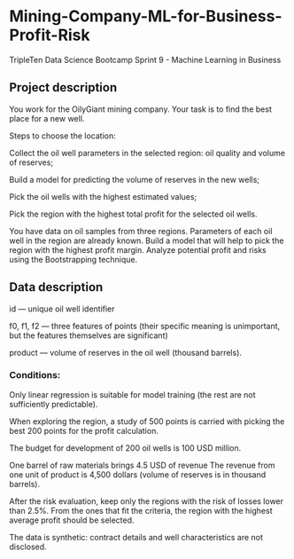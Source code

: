 # Mining-Company-ML-for-Business-Profit-Risk

TripleTen Data Science Bootcamp Sprint 9 - Machine Learning in Business

## Project description

You work for the OilyGiant mining company. Your task is to find the best place for a new well.

Steps to choose the location:

Collect the oil well parameters in the selected region: oil quality and volume of reserves;

Build a model for predicting the volume of reserves in the new wells;

Pick the oil wells with the highest estimated values;

Pick the region with the highest total profit for the selected oil wells.

You have data on oil samples from three regions. Parameters of each oil well in the region are already known. Build a model that will help to pick the region with the highest profit margin. Analyze potential profit and risks using the Bootstrapping technique.

## Data description

id — unique oil well identifier

f0, f1, f2 — three features of points (their specific meaning is unimportant, but the features themselves are significant)

product — volume of reserves in the oil well (thousand barrels).

### Conditions:

Only linear regression is suitable for model training (the rest are not sufficiently predictable).

When exploring the region, a study of 500 points is carried with picking the best 200 points for the profit calculation.

The budget for development of 200 oil wells is 100 USD million.

One barrel of raw materials brings 4.5 USD of revenue The revenue from one unit of product is 4,500 dollars (volume of reserves is in thousand barrels).

After the risk evaluation, keep only the regions with the risk of losses lower than 2.5%. From the ones that fit the criteria, the region with the highest average profit should be selected.

The data is synthetic: contract details and well characteristics are not disclosed.
